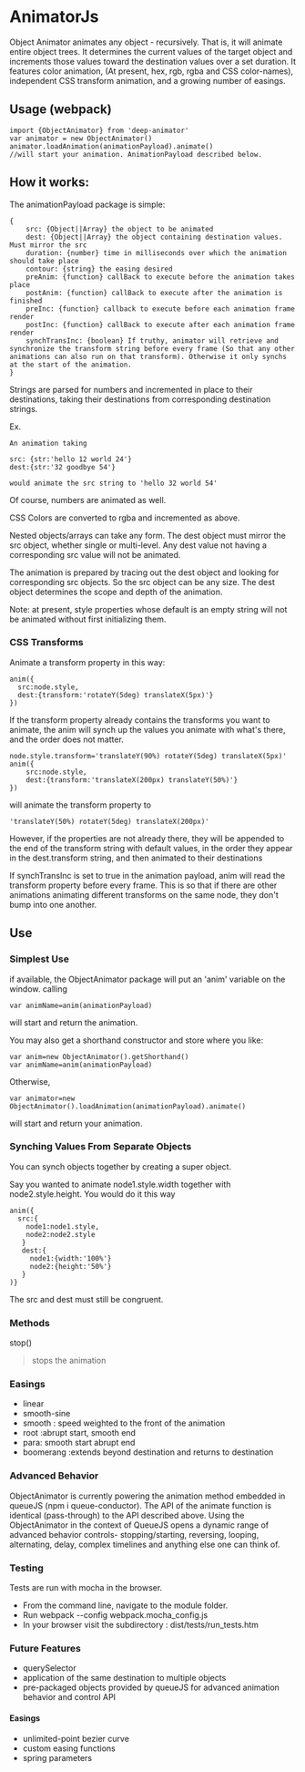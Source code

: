 ﻿


# AnimatorJs

Object Animator animates any object - recursively. That is, it will animate entire object trees. It determines the current values of the target object and increments those values toward the destination values over a set duration. It features color animation, (At present, hex, rgb, rgba and CSS color-names), independent CSS transform animation, and a growing number of easings.

## Usage (webpack) 

    import {ObjectAnimator} from 'deep-animator'
    var animator = new ObjectAnimator()
    animator.loadAnimation(animationPayload).animate()
    //will start your animation. AnimationPayload described below.

## How it works:
The animationPayload package is simple:
	
	{
		src: {Object||Array} the object to be animated
		dest: {Object||Array} the object containing destination values. Must mirror the src
		duration: {number} time in milliseconds over which the animation should take place
		contour: {string} the easing desired
		preAnim: {function} callBack to execute before the animation takes place
		postAnim: {function} callBack to execute after the animation is finished
		preInc: {function} callback to execute before each animation frame render
		postInc: {function} callBack to execute after each animation frame render
		synchTransInc: {boolean} If truthy, animator will retrieve and synchronize the transform string before every frame (So that any other animations can also run on that transform). Otherwise it only synchs at the start of the animation.
	}


Strings are parsed for numbers and incremented in place to their destinations, taking their destinations from corresponding destination strings. 

Ex.

	An animation taking
	
	src: {str:'hello 12 world 24'}
	dest:{str:'32 goodbye 54'}
	
	would animate the src string to 'hello 32 world 54' 


Of course, numbers are animated as well.

CSS Colors are converted to rgba and incremented as above.

Nested objects/arrays can take any form. The dest object must mirror the src object, whether single or multi-level. Any dest value not having a corresponding src value will not be animated.

The animation is prepared by tracing out the dest object and looking for corresponding src objects. So the src object can be any size. The dest object determines the scope and depth of the animation.

Note: at present, style properties whose default is an empty string will not be animated without first initializing them. 
### CSS Transforms

Animate a transform property in this way:

	anim({
	  src:node.style,
	  dest:{transform:'rotateY(5deg) translateX(5px)'}
	})

If the transform property already contains the transforms you want to animate, the anim will synch up the values you animate with what's there, and the order does not matter.

	node.style.transform='translateY(90%) rotateY(5deg) translateX(5px)'
	anim({
		src:node.style,
		dest:{transform:'translateX(200px) translateY(50%)'}
	})

will  animate the transform property to 

	'translateY(50%) rotateY(5deg) translateX(200px)'

However, if the properties are not already there, they will be appended to the end of the transform string with default values, in the order they appear in the dest.transform string, and then animated to their destinations

If synchTransInc is set to true in the animation payload, anim will read the transform property before every frame. This is so that if there are other animations animating different transforms on the same node, they don't bump into one another. 


## Use

### Simplest Use

if available, the ObjectAnimator package will put an 'anim' variable on the window. calling

	var animName=anim(animationPayload)
will start and return the animation. 

You may also get a shorthand constructor and store where you like:

	var anim=new ObjectAnimator().getShorthand()
	var animName=anim(animationPayload)

Otherwise, 

	var animator=new ObjectAnimator().loadAnimation(animationPayload).animate()  
will start and return your animation.

### Synching Values From Separate Objects
You can synch objects together by creating a super object.

Say you wanted to animate node1.style.width together with node2.style.height. You would do it this way

	anim({
	  src:{
	    node1:node1.style,
	    node2:node2.style
	   }
	   dest:{
	     node1:{width:'100%'}
	     node2:{height:'50%'}
	   }
	)}

The src and dest must still be congruent.


### Methods
stop()
>  stops the animation
### Easings

* linear
* smooth-sine 
* smooth : speed weighted to the front of the animation
* root :abrupt start, smooth end
* para: smooth start abrupt end
* boomerang :extends beyond destination and returns to destination

### Advanced Behavior
ObjectAnimator is currently powering the animation method embedded in queueJS (npm i queue-conductor). The API of the animate function is identical (pass-through) to the API described above. Using the ObjectAnimator in the context of QueueJS opens a dynamic range of advanced behavior controls- stopping/starting, reversing, looping, alternating, delay, complex timelines and anything else one can think of.


### Testing
Tests are run with mocha in the browser.

* From the command line, navigate to the module folder.
* Run webpack --config webpack.mocha_config.js
* In your browser visit the subdirectory : dist/tests/run_tests.htm

### Future Features
* querySelector
* application of the same destination to multiple objects
* pre-packaged objects provided by queueJS for  advanced animation behavior and control API 

#### Easings
* unlimited-point bezier curve
* custom easing functions
* spring parameters






